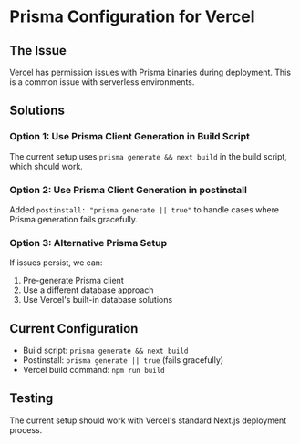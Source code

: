 # Prisma Configuration for Vercel

## The Issue
Vercel has permission issues with Prisma binaries during deployment. This is a common issue with serverless environments.

## Solutions

### Option 1: Use Prisma Client Generation in Build Script
The current setup uses `prisma generate && next build` in the build script, which should work.

### Option 2: Use Prisma Client Generation in postinstall
Added `postinstall: "prisma generate || true"` to handle cases where Prisma generation fails gracefully.

### Option 3: Alternative Prisma Setup
If issues persist, we can:
1. Pre-generate Prisma client
2. Use a different database approach
3. Use Vercel's built-in database solutions

## Current Configuration
- Build script: `prisma generate && next build`
- Postinstall: `prisma generate || true` (fails gracefully)
- Vercel build command: `npm run build`

## Testing
The current setup should work with Vercel's standard Next.js deployment process.
